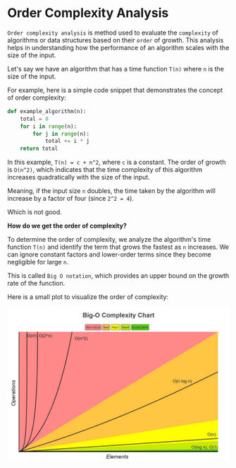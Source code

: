 # Order Complexity Analysis

`Order complexity analysis` is method used to evaluate the `complexity` of algorithms or data structures based on their `order` of growth. This analysis helps in understanding how the performance of an algorithm scales with the size of the input.

Let's say we have an algorithm that has a time function `T(n)` where `n` is the size of the input. 

For example, here is a simple code snippet that demonstrates the concept of order complexity:

```python
def example_algorithm(n):
    total = 0
    for i in range(n):
        for j in range(n):
            total += i * j
    return total
```

In this example, `T(n) = c + n^2`, where `c` is a constant. The order of growth is `O(n^2)`, which indicates that the time complexity of this algorithm increases quadratically with the size of the input.

Meaning, if the input size `n` doubles, the time taken by the algorithm will increase by a factor of four (since `2^2 = 4`).

Which is not good.

**How do we get the order of complexity?**

To determine the order of complexity, we analyze the algorithm's time function `T(n)` and identify the term that grows the fastest as `n` increases. We can ignore constant factors and lower-order terms since they become negligible for large `n`.

This is called `Big O notation`, which provides an upper bound on the growth rate of the function.

Here is a small plot to visualize the order of complexity:

![alt text](image.png)